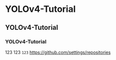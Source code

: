 # YOLOv4-Tutorial
## YOLOv4-Tutorial
### YOLOv4-Tutorial
  123
    123
`123`
https://github.com/settings/repositories
